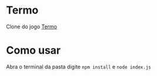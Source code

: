 # Termo
Clone do jogo [Termo](https://term.ooo/)

# Como usar
Abra o terminal da pasta
digite `npm install` e `node index.js`
